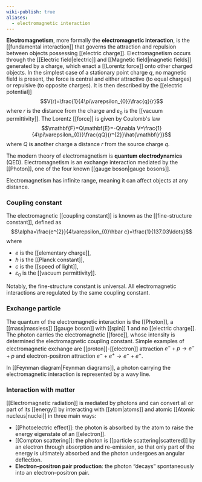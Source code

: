 ```yaml
---
wiki-publish: true
aliases:
  - electromagnetic interaction
---
```

**Electromagnetism**, more formally the **electromagnetic interaction**, is the [[fundamental interaction]] that governs the attraction and repulsion between objects possessing [[electric charge]]. Electromagnetism occurs through the [[Electric field|electric]] and [[Magnetic field|magnetic fields]] generated by a charge, which enact a [[Lorentz force]] onto other charged objects. In the simplest case of a stationary point charge $q$, no magnetic field is present, the force is central and either attractive (to equal charges) or repulsive (to opposite charges). It is then described by the [[electric potential]]
$$V(r)=\frac{1}{4\pi\varepsilon_{0}}\frac{q}{r}$$
where $r$ is the distance from the charge and $\varepsilon_{0}$ is the [[vacuum permittivity]]. The Lorentz [[force]] is given by Coulomb's law
$$\mathbf{F}=Q\mathbf{E}=-Q\nabla V=\frac{1}{4\pi\varepsilon_{0}}\frac{qQ}{r^{2}}\hat{\mathbf{r}}$$
where $Q$ is another charge a distance $r$ from the source charge $q$.

The modern theory of electromagnetism is **quantum electrodynamics** (QED). Electromagnetism is an exchange interaction mediated by the [[Photon]], one of the four known [[gauge boson|gauge bosons]].

Electromagnetism has infinite range, meaning it can affect objects at any distance.
### Coupling constant
The electromagnetic [[coupling constant]] is known as the [[fine-structure constant]], defined as
$$\alpha=\frac{e^{2}}{4\varepsilon_{0}\hbar c}=\frac{1}{137.03\ldots}$$
where
- $e$ is the [[elementary charge]],
- $\hbar$ is the [[Planck constant]],
- $c$ is the [[speed of light]],
- $\varepsilon_{0}$ is the [[vacuum permittivity]].

Notably, the fine-structure constant is universal. All electromagnetic interactions are regulated by the same coupling constant.
### Exchange particle
The quantum of the electromagnetic interaction is the [[Photon]], a [[mass|massless]] [[gauge boson]] with [[spin]] 1 and no [[electric charge]]. The photon carries the electromagnetic [[force]], whose intensity is determined the electromagnetic coupling constant. Simple examples of electromagnetic exchange are [[proton]]-[[electron]] attraction $e^{-}+p\to e^{-}+p$ and electron-positron attraction $e^{-}+e^{+}\to e^{-}+e^{+}$.

In [[Feynman diagram|Feynman diagrams]], a photon carrying the electromagnetic interaction is represented by a wavy line.
### Interaction with matter
[[Electromagnetic radiation]] is mediated by photons and can convert all or part of its [[energy]] by interacting with [[atom|atoms]] and atomic [[Atomic nucleus|nuclei]] in three main ways:
- [[Photoelectric effect]]: the photon is absorbed by the atom to raise the energy eigenstate of an [[electron]].
- [[Compton scattering]]: the photon is [[particle scattering|scattered]] by an electron through absorption and re-emission, so that only part of the energy is ultimately absorbed and the photon undergoes an angular deflection.
- **Electron–positron pair production**: the photon “decays” spontaneously into an electron–positron pair.
